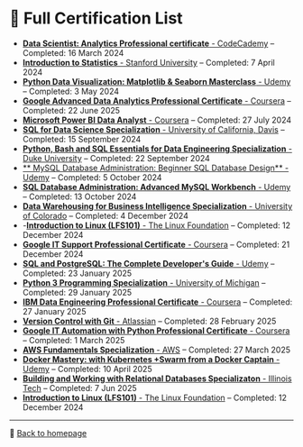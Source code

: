 # 📜 Full Certification List

- [**Data Scientist: Analytics Professional certificate** - CodeCademy](https://www.codecademy.com/profiles/digital1150256916/certificates/7dec503730a448c8b22bb251ada403f3) – Completed: 16 March 2024 
- [**Introduction to Statistics** - Stanford University](https://www.coursera.org/account/accomplishments/verify/EW758DGF5NA6) – Completed: 7 April 2024
- [**Python Data Visualization: Matplotlib & Seaborn Masterclass** - Udemy](https://www.udemy.com/certificate/UC-7f742bcf-815e-422a-aebd-3214f76ed30c/) – Completed: 3 May 2024
- [**Google Advanced Data Analytics Professional Certificate** - Coursera](https://www.coursera.org/account/accomplishments/specialization/UBPWPYFMME48) – Completed: 22 June 2025
- [**Microsoft Power BI Data Analyst** - Coursera](https://www.coursera.org/account/accomplishments/specialization/8CD3MUYKQMMZ) – Completed: 27 July 2024
- [**SQL for Data Science Specialization** - University of California, Davis](https://www.coursera.org/account/accomplishments/verify/7TSDFELDHXMI) – Completed: 15 September 2024
- [**Python, Bash and SQL Essentials for Data Engineering Specialization** - Duke University](https://www.coursera.org/account/accomplishments/specialization/GXB11INOIB2Z) – Completed: 22 September 2024
- [** MySQL Database Administration: Beginner SQL Database Design** - Udemy](https://www.udemy.com/certificate/UC-3c80f57c-b104-4b59-8072-f2fd0ce575f9/) – Completed: 5 October 2024
- [**SQL Database Administration: Advanced MySQL Workbench** - Udemy](https://www.udemy.com/certificate/UC-8c011e4b-1c78-45bd-9b46-056854054725/) – Completed: 13 October 2024
- [**Data Warehousing for Business Intelligence Specialization** - University of Colorado](https://www.coursera.org/account/accomplishments/specialization/JTNNT0IG1ZHY) – Completed: 4 December 2024
- -[**Introduction to Linux (LFS101)** - The Linux Foundation](https://ti-user-certificates.s3.amazonaws.com/e0df7fbf-a057-42af-8a1f-590912be5460/274ef670-88e7-42b8-b714-2723554601ed-dniel-varga-e03dec84-d6a3-493c-b62f-40faa9fa169b-certificate.pdf) – Completed: 12 December 2024
- [**Google IT Support Professional Certificate** - Coursera](https://www.coursera.org/account/accomplishments/specialization/ABZS4M1TASBW) – Completed: 21 December 2024
- [**SQL and PostgreSQL: The Complete Developer's Guide** - Udemy](https://www.udemy.com/certificate/UC-f1433629-50e9-4c93-9a88-df18d4dda8f7/) – Completed: 23 January 2025
- [**Python 3 Programming Specialization** - University of Michigan](https://www.coursera.org/account/accomplishments/specialization/U2TEIKADWSVT) – Completed: 29 January 2025
- [**IBM Data Engineering Professional Certificate** - Coursera](https://www.coursera.org/account/accomplishments/specialization/58OLWZXYZO3U) – Completed: 27 January 2025
- [**Version Control with Git** - Atlassian](https://www.coursera.org/account/accomplishments/verify/0Z7BDNBNYYIA) – Completed: 28 February 2025
- [**Google IT Automation with Python Professional Certificate** - Coursera](https://www.coursera.org/account/accomplishments/specialization/FPMNT72L6BR0) – Completed: 1 March 2025
- [**AWS Fundamentals Specialization** - AWS](https://www.coursera.org/account/accomplishments/specialization/A8VD7WS4F7I0) – Completed: 27 March 2025
- [**Docker Mastery: with Kubernetes +Swarm from a Docker Captain** - Udemy](https://www.udemy.com/certificate/UC-92c573e7-1d01-4f4b-bc2e-98d197d10ed0/) – Completed: 10 April 2025
- [**Building and Working with Relational Databases Specializaton** - Illinois Tech](https://www.coursera.org/account/accomplishments/specialization/LN1W2USZO9TX) – Completed: 7 Jun 2025
- [**Introduction to Linux (LFS101)** - The Linux Foundation](https://ti-user-certificates.s3.amazonaws.com/e0df7fbf-a057-42af-8a1f-590912be5460/274ef670-88e7-42b8-b714-2723554601ed-dniel-varga-e03dec84-d6a3-493c-b62f-40faa9fa169b-certificate.pdf) – Completed: 12 December 2024

---

🔗 [Back to homepage](https://danielv089.github.io/)
